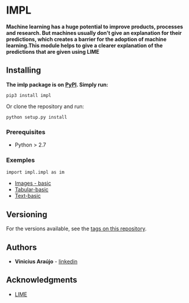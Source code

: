 
# IMPL

**Machine learning has a huge potential to improve products, processes and research. But machines usually don’t give an explanation for their predictions, which creates a barrier for the adoption of machine learning.This module helps to give a clearer explanation of the predictions that are given using LIME**

## Installing

**The imlp package is on [PyPI](https://pypi.org/project/impl/). Simply run:**
```
pip3 install impl
```
Or clone the repository and run:

```
python setup.py install
```

### Prerequisites

+ Python > 2.7

### Exemples

```
import impl.impl as im
```

+ [Images - basic](https://github.com/viniaraujoo/IPML/blob/master/notebooks/exemple_imagem_lmpl.ipynb)
+ [Tabular-basic](https://github.com/viniaraujoo/IPML/blob/master/notebooks/exemple_tabular_impl.ipynb)
+ [Text-basic](https://github.com/viniaraujoo/IPML/blob/master/notebooks/exemple_text_impl.ipynb)


## Versioning

For the versions available, see the [tags on this repository](https://github.com/viniaraujoo/IPML/tags). 

## Authors

* **Vinicius Araújo**  - [linkedin](https://www.linkedin.com/in/viniciusbrandaoo/)




## Acknowledgments

*  [LIME](https://github.com/marcotcr/lime)



